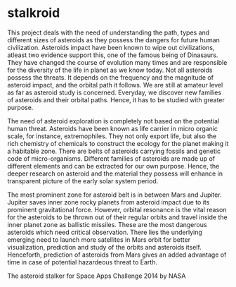 stalkroid
=========

This project deals with the need of understanding the path, types and different sizes of asteroids as they possess the dangers for future human civilization. Asteroids impact have been known to wipe out civilizations, atleast two evidence support this, one of the famous being of Dinasaurs. They have changed the course of evolution many times and are responsible for the diversity of the life in planet as we know today. Not all asteroids possess the threats. It depends on the frequency and the magnitude of asteroid impact, and the orbital path it follows. We are still at amateur level as far as asteroid study is concerned. Everyday, we discover new families of asteroids and their orbital paths. Hence, it has to be studied with greater purpose. 


The need of asteroid exploration is completely not based on the potential human threat. Asteroids have been known as life carrier in micro organic scale, for instance, extremophiles. They not only export life, but also the rich chemistry of chemicals to construct the ecology for the planet making it a habitable zone. There are belts of asteroids carrying fossils and genetic code of micro-organisms. Different families of asteroids are made up of different elements and can be extracted for our own purpose. Hence, the deeper research on asteroid and the material they possess will enhance in transparent picture of the early solar system period. 


The most prominent zone for asteroid belt is in between Mars and Jupiter. Jupiter saves inner zone rocky planets from asteroid impact due to its prominent gravitational force. However, orbital resonance is the vital reason for the asteroids to be thrown out of their regular orbits and travel inside the inner planet zone as ballistic missiles. These are the most dangerous asteroids which need critical observation. There lies the underlying emerging need to launch more satellites in Mars orbit for better visualization, prediction and study of the orbits and asteroids itself.  Henceforth, prediction of asteroids from Mars gives an added advantage of time in case of potential hazardeous threat to Earth. 






























The asteroid stalker for Space Apps Challenge 2014 by NASA
